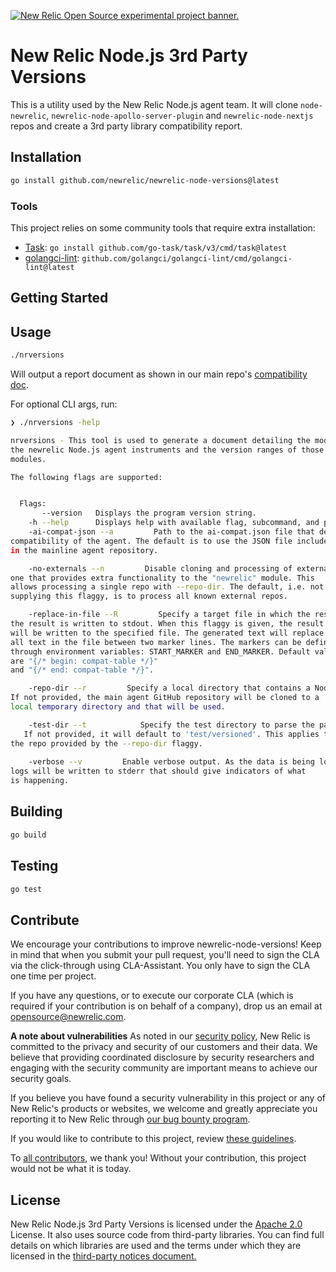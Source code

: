 <a href="https://opensource.newrelic.com/oss-category/#new-relic-experimental"><picture><source media="(prefers-color-scheme: dark)" srcset="https://github.com/newrelic/opensource-website/raw/main/src/images/categories/dark/Experimental.png"><source media="(prefers-color-scheme: light)" srcset="https://github.com/newrelic/opensource-website/raw/main/src/images/categories/Experimental.png"><img alt="New Relic Open Source experimental project banner." src="https://github.com/newrelic/opensource-website/raw/main/src/images/categories/Experimental.png"></picture></a>

# New Relic Node.js 3rd Party Versions
This is a utility used by the New Relic Node.js agent team.  It will clone `node-newrelic`, `newrelic-node-apollo-server-plugin` and `newrelic-node-nextjs` repos and create a 3rd party library compatibility report.

## Installation

```sh
go install github.com/newrelic/newrelic-node-versions@latest
```

### Tools

This project relies on some community tools that require extra installation:

+ [Task](https://taskfile.dev): `go install github.com/go-task/task/v3/cmd/task@latest`
+ [golangci-lint](https://golangci-lint.run): `github.com/golangci/golangci-lint/cmd/golangci-lint@latest`

## Getting Started

## Usage

```sh
./nrversions
```

Will output a report document as shown in our main repo's
[compatibility doc](https://github.com/newrelic/node-newrelic/blob/main/compatibility.md).

For optional CLI args, run:

```sh
❯ ./nrversions -help

nrversions - This tool is used to generate a document detailing the modules that
the newrelic Node.js agent instruments and the version ranges of those
modules.

The following flags are supported:


  Flags: 
       --version   Displays the program version string.
    -h --help      Displays help with available flag, subcommand, and positional value parameters.
    -ai-compat-json --a         Path to the ai-compat.json file that describes the AI Monitoring
compatibility of the agent. The default is to use the JSON file included
in the mainline agent repository.

    -no-externals --n         Disable cloning and processing of external repos. An external repo is
one that provides extra functionality to the "newrelic" module. This
allows processing a single repo with --repo-dir. The default, i.e. not
supplying this flaggy, is to process all known external repos.

    -replace-in-file --R         Specify a target file in which the results will be written. Normally,
the result is written to stdout. When this flaggy is given, the result
will be written to the specified file. The generated text will replace
all text in the file between two marker lines. The markers can be defined
through environment variables: START_MARKER and END_MARKER. Default values
are "{/* begin: compat-table */}"
and "{/* end: compat-table */}".

    -repo-dir --r         Specify a local directory that contains a Node.js instrumentation repo.
If not provided, the main agent GitHub repository will be cloned to a
local temporary directory and that will be used.

    -test-dir --t            Specify the test directory to parse the package.json files.
   If not provided, it will default to 'test/versioned'. This applies to
the repo provided by the --repo-dir flaggy.
 
    -verbose --v         Enable verbose output. As the data is being loaded and parsed various
logs will be written to stderr that should give indicators of what
is happening.
```

## Building

```sh
go build
```

## Testing

```sh
go test

```

## Contribute

We encourage your contributions to improve newrelic-node-versions! Keep in mind that when you submit your pull request, you'll need to sign the CLA via the click-through using CLA-Assistant. You only have to sign the CLA one time per project.

If you have any questions, or to execute our corporate CLA (which is required if your contribution is on behalf of a company), drop us an email at opensource@newrelic.com.

**A note about vulnerabilities**
As noted in our [security policy](./SECURITY.md), New Relic is committed to the privacy and security of our customers and their data. We believe that providing coordinated disclosure by security researchers and engaging with the security community are important means to achieve our security goals.

If you believe you have found a security vulnerability in this project or any of New Relic's products or websites, we welcome and greatly appreciate you reporting it to New Relic through [our bug bounty program](https://docs.newrelic.com/docs/security/security-privacy/information-security/report-security-vulnerabilities/).

If you would like to contribute to this project, review [these guidelines](./CONTRIBUTING.md).

To [all contributors](https://github.com/newrelic/newrelic-node-versions/graphs/contributors), we thank you!  Without your contribution, this project would not be what it is today. 

## License
New Relic Node.js 3rd Party Versions is licensed under the [Apache 2.0](http://apache.org/licenses/LICENSE-2.0.txt) License. It also uses source code from third-party libraries. You can find full details on which libraries are used and the terms under which they are licensed in the [third-party notices document.](THIRD_PARTY_NOTICES.md)

